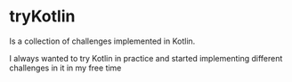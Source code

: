 # tryKotlin

Is a collection of challenges implemented in Kotlin.

I always wanted to try Kotlin in practice and started implementing different challenges in it in my free time